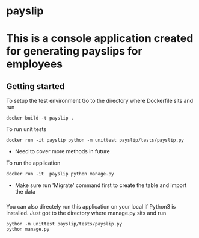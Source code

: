 # payslip
# This is a console application created for generating payslips for employees

## Getting started

To setup the test environment
Go to the directory where Dockerfile sits and run
```
docker build -t payslip .
```

To run unit tests
```
docker run -it payslip python -m unittest payslip/tests/payslip.py
```
* Need to cover more methods in future

To run the application
```
docker run -it  payslip python manage.py
```
* Make sure run 'Migrate' command first to create the table and import the data


###
You can also directely run this application on your local if Python3 is installed.
Just got to the directory where manage.py sits and run
```
python -m unittest payslip/tests/payslip.py
python manage.py
```
